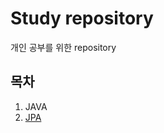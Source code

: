 # Study repository
개인 공부를 위한 repository
## 목차
1. JAVA
2. [JPA](https://github.com/oyatrij/myStudy/tree/main/JPA)
